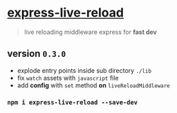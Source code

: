 # [express-live-reload](https://www.npmjs.com/package/express-live-reloading)

> live reloading middleware express for **fast dev**

## version `0.3.0`

- explode entry points inside sub directory `./lib`
- fix `watch` assets with `javascript` file
- add **config** with `set` method **on** `liveReloadMiddleware` 

### `npm i express-live-reload --save-dev`
